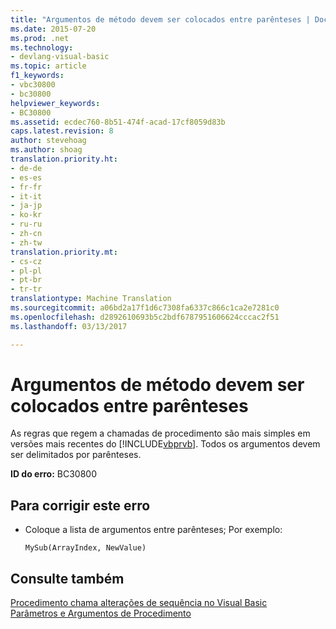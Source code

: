 ```yaml
---
title: "Argumentos de método devem ser colocados entre parênteses | Documentos do Microsoft"
ms.date: 2015-07-20
ms.prod: .net
ms.technology:
- devlang-visual-basic
ms.topic: article
f1_keywords:
- vbc30800
- bc30800
helpviewer_keywords:
- BC30800
ms.assetid: ecdec760-8b51-474f-acad-17cf8059d83b
caps.latest.revision: 8
author: stevehoag
ms.author: shoag
translation.priority.ht:
- de-de
- es-es
- fr-fr
- it-it
- ja-jp
- ko-kr
- ru-ru
- zh-cn
- zh-tw
translation.priority.mt:
- cs-cz
- pl-pl
- pt-br
- tr-tr
translationtype: Machine Translation
ms.sourcegitcommit: a06bd2a17f1d6c7308fa6337c866c1ca2e7281c0
ms.openlocfilehash: d2892610693b5c2bdf6787951606624cccac2f51
ms.lasthandoff: 03/13/2017

---
```

# <a name="method-arguments-must-be-enclosed-in-parentheses"></a>Argumentos de método devem ser colocados entre parênteses
As regras que regem a chamadas de procedimento são mais simples em versões mais recentes do [!INCLUDE[vbprvb](../../csharp/programming-guide/concepts/linq/includes/vbprvb_md.md)]. Todos os argumentos devem ser delimitados por parênteses.  
  
 **ID do erro:** BC30800  
  
## <a name="to-correct-this-error"></a>Para corrigir este erro  
  
-   Coloque a lista de argumentos entre parênteses; Por exemplo:  
  
    ```  
    MySub(ArrayIndex, NewValue)  
    ```  
  
## <a name="see-also"></a>Consulte também  
 [Procedimento chama alterações de sequência no Visual Basic](http://msdn.microsoft.com/en-us/4ef1eea6-36cb-4b97-a31b-9ba65e46a9fd)   
 [Parâmetros e Argumentos de Procedimento](../../visual-basic/programming-guide/language-features/procedures/procedure-parameters-and-arguments.md)
